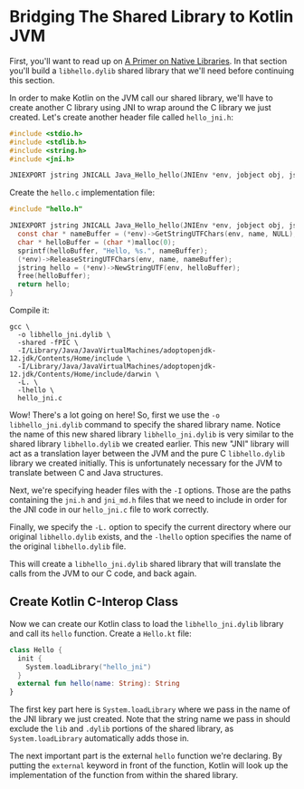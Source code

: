 # Bridging The Shared Library to Kotlin JVM

First, you'll want to read up on [A Primer on Native Libraries](../libhello). In that section you'll build a `libhello.dylib` shared library that we'll need before continuing this section.

In order to make Kotlin on the JVM call our shared library, we'll have to create another C library using JNI to wrap around the C library we just created. Let's create another header file called `hello_jni.h`:

```c
#include <stdio.h>
#include <stdlib.h>
#include <string.h>
#include <jni.h>

JNIEXPORT jstring JNICALL Java_Hello_hello(JNIEnv *env, jobject obj, jstring name);
```

Create the `hello.c` implementation file:

```c
#include "hello.h"

JNIEXPORT jstring JNICALL Java_Hello_hello(JNIEnv *env, jobject obj, jstring name) {
  const char * nameBuffer = (*env)->GetStringUTFChars(env, name, NULL);
  char * helloBuffer = (char *)malloc(0);
  sprintf(helloBuffer, "Hello, %s.", nameBuffer);
  (*env)->ReleaseStringUTFChars(env, name, nameBuffer);
  jstring hello = (*env)->NewStringUTF(env, helloBuffer);
  free(helloBuffer);
  return hello;
}
```

Compile it:

```shell
gcc \
  -o libhello_jni.dylib \
  -shared -fPIC \
  -I/Library/Java/JavaVirtualMachines/adoptopenjdk-12.jdk/Contents/Home/include \
  -I/Library/Java/JavaVirtualMachines/adoptopenjdk-12.jdk/Contents/Home/include/darwin \
  -L. \
  -lhello \
  hello_jni.c
```

Wow! There's a lot going on here! So, first we use the `-o libhello_jni.dylib` command to specify the shared library name. Notice the name of this new shared library `libhello_jni.dylib` is very similar to the shared library `libhello.dylib` we created earlier. This new "JNI" library will act as a translation layer between the JVM and the pure C `libhello.dylib` library we created initially. This is unfortunately necessary for the JVM to translate between C and Java structures.

Next, we're specifying header files with the `-I` options. Those are the paths containing the `jni.h` and `jni_md.h` files that we need to include in order for the JNI code in our `hello_jni.c` file to work correctly.

Finally, we specify the `-L.` option to specify the current directory where our original `libhello.dylib` exists, and the `-lhello` option specifies the name of the original `libhello.dylib` file.

This will create a `libhello_jni.dylib` shared library that will translate the calls from the JVM to our C code, and back again.

## Create Kotlin C-Interop Class

Now we can create our Kotlin class to load the `libhello_jni.dylib` library and call its `hello` function. Create a `Hello.kt` file:

```kotlin
class Hello {
  init {
    System.loadLibrary("hello_jni")
  }
  external fun hello(name: String): String
}
```

The first key part here is `System.loadLibrary` where we pass in the name of the JNI library we just created. Note that the string name we pass in should exclude the `lib` and `.dylib` portions of the shared library, as `System.loadLibrary` automatically adds those in.

The next important part is the external `hello` function we're declaring. By putting the `external` keyword in front of the function, Kotlin will look up the implementation of the function from within the shared library.
